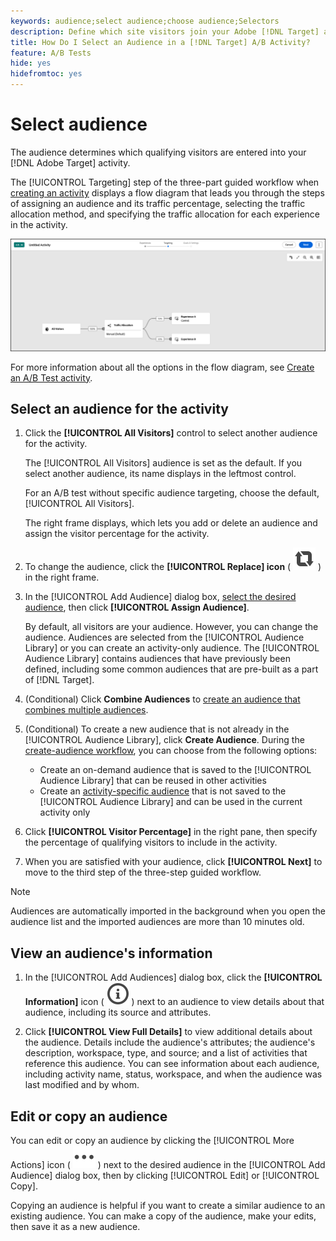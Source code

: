 ```yaml
---
keywords: audience;select audience;choose audience;Selectors
description: Define which site visitors join your Adobe [!DNL Target] activity based on audience criteria.
title: How Do I Select an Audience in a [!DNL Target] A/B Activity?
feature: A/B Tests
hide: yes
hidefromtoc: yes
---
```

# Select audience

The audience determines which qualifying visitors are entered into your [!DNL Adobe Target] activity.

The [!UICONTROL Targeting] step of the three-part guided workflow when [creating an activity](/help/main/c-activities/t-test-ab/t-test-create-ab/test-create-ab-beta.md) displays a flow diagram that leads you through the steps of assigning an audience and its traffic percentage, selecting the traffic allocation method, and specifying the traffic allocation for each experience in the activity.

![A/B Test Targeting step](/help/main/c-activities/t-test-ab/t-test-create-ab/assets/ab_flow-new-ui.png)

For more information about all the options in the flow diagram, see [Create an A/B Test activity](/help/main/c-activities/t-test-ab/t-test-create-ab/test-create-ab-beta.md).

## Select an audience for the activity

1. Click the **[!UICONTROL All Visitors]** control to select another audience for the activity.

   The [!UICONTROL All Visitors] audience is set as the default. If you select another audience, its name displays in the leftmost control.

   For an A/B test without specific audience targeting, choose the default, [!UICONTROL All Visitors].

   The right frame displays, which lets you add or delete an audience and assign the visitor percentage for the activity.

1. To change the audience, click the **[!UICONTROL Replace] icon** ( ![Replace icon](/help/main/assets/icons/Retweet.svg) ) in the right frame.

1. In the [!UICONTROL Add Audience] dialog box, [select the desired audience](/help/main/c-activities/t-test-ab/t-test-create-ab/ab-audience.md), then click **[!UICONTROL Assign Audience]**.

   By default, all visitors are your audience. However, you can change the audience. Audiences are selected from the [!UICONTROL Audience Library] or you can create an activity-only audience. The [!UICONTROL Audience Library] contains audiences that have previously been defined, including some common audiences that are pre-built as a part of [!DNL Target]. 

1. (Conditional) Click **Combine Audiences** to [create an audience that combines multiple audiences](/help/main/c-target/combining-multiple-audiences.md). 

1. (Conditional) To create a new audience that is not already in the [!UICONTROL Audience Library], click **Create Audience**. During the [create-audience workflow](/help/main/c-target/c-audiences/audiences.md), you can choose from the following options:

    * Create an on-demand audience that is saved to the [!UICONTROL Audience Library] that can be reused in other activities
    * Create an [activity-specific audience](/help/main/c-target/creating-activity-only-audience.md) that is not saved to the [!UICONTROL Audience Library] and can be used in the current activity only 

1. Click **[!UICONTROL Visitor Percentage]** in the right pane, then specify the percentage of qualifying visitors to include in the activity.

1. When you are satisfied with your audience, click **[!UICONTROL Next]** to move to the third step of the three-step guided workflow.

>[!NOTE]
>
>Audiences are automatically imported in the background when you open the audience list and the imported audiences are more than 10 minutes old.

## View an audience's information

1. In the [!UICONTROL Add Audiences] dialog box, click the **[!UICONTROL Information]** icon ( ![Info icon](/help/main/assets/icons/InfoOutline.svg) ) next to an audience to view details about that audience, including its source and attributes.

1. Click **[!UICONTROL View Full Details]** to view additional details about the audience. Details include the audience's attributes; the audience's description, workspace, type, and source; and a list of activities that reference this audience. You can see information about each audience, including activity name, status, workspace, and when the audience was last modified and by whom.

## Edit or copy an audience

You can edit or copy an audience by clicking the [!UICONTROL More Actions] icon ( ![More Actions icon](/help/main/assets/icons/More.svg) ) next to the desired audience in the [!UICONTROL Add Audience] dialog box, then by clicking [!UICONTROL Edit] or [!UICONTROL Copy]. 

Copying an audience is helpful if you want to create a similar audience to an existing audience. You can make a copy of the audience, make your edits, then save it as a new audience.

